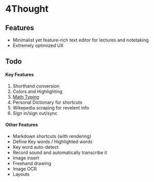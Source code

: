 # 4Thought

## Features

-   Minimalist yet feature-rich text editor for lectures and notetaking
-   Extremely optimized UX

## Todo

#### Key Features

1. Shorthand conversion
1. Colors and Highlighting
1. [Math Typing](https://latexer.ymath.io/)
1. Personal Dictionary for shortcuts
1. Wikepedia scraping for revelent info
1. Sign in/sign out/sync

#### Other Features

-   Markdown shortcuts (with rendering)
-   Define Key words / Highlighted words
-   Key word auto-detect
-   Record sound and automatically transcribe it
-   Image insert
-   Freehand drawing
-   Image OCR
-   Layouts
